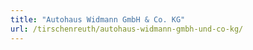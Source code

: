 ```yaml
---
title: "Autohaus Widmann GmbH & Co. KG"
url: /tirschenreuth/autohaus-widmann-gmbh-und-co-kg/
---
```

